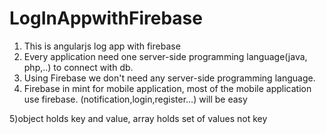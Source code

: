 # LogInAppwithFirebase
1) This is angularjs log app with firebase
2) Every application need one server-side programming language(java, php,..) to connect with db.
3) Using Firebase we don't need any server-side programming language.
4) Firebase in mint for mobile application, most of the mobile application use firebase. (notification,login,register...) will be easy

5)object holds key and value, array holds set of values not key